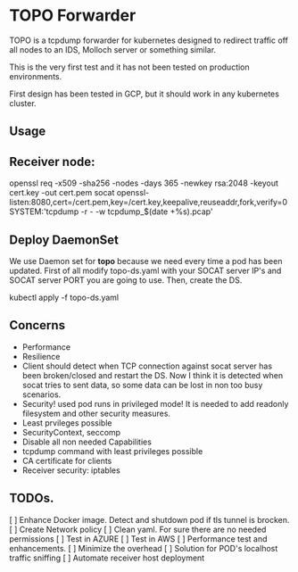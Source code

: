 # TOPO Forwarder 
TOPO is a tcpdump forwarder for kubernetes designed to redirect traffic off all nodes to an IDS, Molloch server or something similar. 

This is the very first test and it has not been tested on production environments.

First design has been tested in GCP, but it should work in any kubernetes cluster.

## Usage
## Receiver node:
  
  openssl req -x509 -sha256 -nodes -days 365 -newkey rsa:2048 -keyout cert.key -out cert.pem
  socat openssl-listen:8080,cert=/cert.pem,key=/cert.key,keepalive,reuseaddr,fork,verify=0 SYSTEM:'tcpdump -r -  -w tcpdump_$(date +%s).pcap'

## Deploy DaemonSet
We use Daemon set for __topo__ because we need every time a pod has been updated.
First of all modify topo-ds.yaml with your SOCAT server IP's and SOCAT server PORT you are going to use. 
Then, create the DS. 

  kubectl apply -f topo-ds.yaml


## Concerns
* Performance
* Resilience
 * Client should detect when TCP connection against socat server has been broken/closed and restart the DS. Now I think it is detected when socat tries to sent data, so some data can be lost in non too busy scenarios.
* Security! used pod runs in privileged mode! It is needed to add readonly filesystem and other security measures.
 * Least prvileges possible
 * SecurityContext, seccomp
 * Disable all non needed Capabilities
 * tcpdump command with least privileges possible
 * CA certificate for clients
 * Receiver security: iptables
 

## TODOs.

[ ] Enhance Docker image. Detect and shutdown pod if tls tunnel is brocken. 
[ ] Create Network policy
[ ] Clean yaml. For sure there are no needed permissions 
[ ] Test in AZURE
[ ] Test in AWS
[ ] Performance test and enhancements. 
[ ] Minimize the overhead
[ ] Solution for POD's localhost traffic sniffing
[ ] Automate receiver host deployment

 
